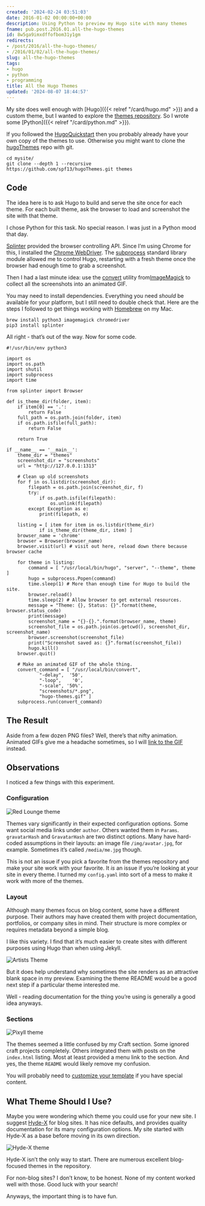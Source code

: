 ```yaml
---
created: '2024-02-24 03:51:03'
date: 2016-01-02 00:00:00+00:00
description: Using Python to preview my Hugo site with many themes
fname: pub.post.2016.01.all-the-hugo-themes
id: 8w5ga9imxdffofbom31y1gm
redirects:
- /post/2016/all-the-hugo-themes/
- /2016/01/02/all-the-hugo-themes/
slug: all-the-hugo-themes
tags:
- hugo
- python
- programming
title: All the Hugo Themes
updated: '2024-08-07 18:44:57'
---
```


My site does well enough with [Hugo]({{< relref "/card/hugo.md" >}}) and a custom theme, but I wanted to explore the [themes repository](https://themes.gohugo.io). So I wrote some [Python]({{< relref "/card/python.md" >}}).

If you followed the [HugoQuickstart](https://gohugo.io/overview/quickstart/) then you probably already have your own copy of the themes to use. Otherwise you might want to clone the [hugoThemes](https://github.com/spf13/hugoThemes/) repo with git.

```console
cd mysite/
git clone --depth 1 --recursive https://github.com/spf13/hugoThemes.git themes
```

## Code

The idea here is to ask Hugo to build and serve the site once for each theme. For each built theme, ask the browser to load and screenshot the site with that theme.

I chose Python for this task. No special reason. I was just in a Python mood that day.

[Splinter](https://splinter.readthedocs.org) provided the browser controlling API. Since I’m using Chrome for this, I installed the [Chrome WebDriver](https://splinter.readthedocs.org/en/latest/drivers/chrome.html). The [subprocess](https://docs.python.org/3.5/library/subprocess.html) standard library module allowed me to control Hugo, restarting with a fresh theme once the browser had enough time to grab a screenshot.

Then I had a last minute idea: use the [convert](https://imagemagick.org/script/convert.php) utility from[ImageMagick](https://imagemagick.org/script/index.php) to collect all the screenshots into an animated GIF.

You may need to install dependencies. Everything you need *should* be
available for your platform, but I still need to double check that. Here
are the steps I followed to get things working with
[Homebrew](https://brew.sh) on my Mac.

```console
brew install python3 imagemagick chromedriver
pip3 install splinter
```

All right - that’s out of the way. Now for some code.

```python{title="show-themes.py"}
#!/usr/bin/env python3

import os
import os.path
import shutil
import subprocess
import time

from splinter import Browser

def is_theme_dir(folder, item):
    if item[0] == '.':
        return False
    full_path = os.path.join(folder, item)
    if os.path.isfile(full_path):
        return False

    return True

if __name__ == '__main__':
    theme_dir = "themes"
    screenshot_dir = "screenshots"
    url = "http://127.0.0.1:1313"

    # Clean up old screenshots
    for f in os.listdir(screenshot_dir):
        filepath = os.path.join(screenshot_dir, f)
        try:
            if os.path.isfile(filepath):
                os.unlink(filepath)
        except Exception as e:
            print(filepath, e)

    listing = [ item for item in os.listdir(theme_dir)
            if is_theme_dir(theme_dir, item) ]
    browser_name = 'chrome'
    browser = Browser(browser_name)
    browser.visit(url) # visit out here, reload down there because browser cache

    for theme in listing:
        command = [ "/usr/local/bin/hugo", "server", "--theme", theme ]
        hugo = subprocess.Popen(command)
        time.sleep(1) # More than enough time for Hugo to build the site.
        browser.reload()
        time.sleep(2) # Allow browser to get external resources.
        message = "Theme: {}, Status: {}".format(theme, browser.status_code)
        print(message)
        screenshot_name = "{}-{}.".format(browser_name, theme)
        screenshot_file = os.path.join(os.getcwd(), screenshot_dir, screenshot_name)
        browser.screenshot(screenshot_file)
        print("Screenshot saved as: {}".format(screenshot_file))
        hugo.kill()
    browser.quit()

    # Make an animated GIF of the whole thing.
    convert_command = [ "/usr/local/bin/convert",
            "-delay",  '50',
            "-loop",    '0',
            "-scale", '50%',
            "screenshots/*.png",
            "hugo-themes.gif" ]
    subprocess.run(convert_command)
```

## The Result

Aside from a few dozen PNG files? Well, there’s that nifty animation. Animated GIFs give me a headache sometimes, so I will [link to the GIF](/attachments/img/2016/hugo-themes.gif) instead.

## Observations

I noticed a few things with this experiment.

### Configuration

![Red Lounge theme](assets/img/2016/chrome-redlounge-medium.png "Red Lounge Theme")

Themes vary significantly in their expected configuration options. Some want social media links under `author`. Others wanted them in `Params`. `gravatarHash` and `GravatarHash` are two distinct options. Many have hard-coded assumptions in their layouts: an image file `/img/avatar.jpg`, for example. Sometimes it’s called `/media/me.jpg` though.

This is not an issue if you pick a favorite from the themes repository and make your site work with your favorite. It *is* an issue if you’re looking at your site in every theme. I turned my `config.yaml` into sort of a mess to make it work with more of the themes.

### Layout

Although many themes focus on blog content, some have a different purpose. Their authors may have created them with project documentation, portfolios, or company sites in mind. Their structure is more complex or requires metadata beyond a simple blog.

I like this variety. I find that it’s much easier to create sites with different purposes using Hugo than when using Jekyll.

![Artists Theme](assets/img/2016/chrome-artists-medium.png "Artists theme")

But it does help understand why sometimes the site renders as an attractive blank space in my preview. Examining the theme README would be a good next step if a particular theme interested me.

Well - reading documentation for the thing you’re using is generally a good idea anyways.

### Sections

![Pixyll theme](assets/img/2016/chrome-pixyll-medium.png "Pixyll theme")

The themes seemed a little confused by my Craft section. Some ignored craft projects completely. Others integrated them with posts on the `index.html` listing. Most at least provided a menu link to the section. And yes, the theme `README` would likely remove my confusion.

You will probably need to [customize your template](http://gohugo.io/themes/customizing/) if you have special content.

## What Theme Should I Use?

Maybe you were wondering which theme you could use for your new site. I suggest [Hyde-X](http://themes.gohugo.io/hyde-x/) for blog sites. It has nice defaults, and provides quality documentation for its many configuration options. My site started with Hyde-X as a base before moving in its own direction.

![Hyde-X theme](assets/img/2016/chrome-hyde-x-medium.png "Hyde-X theme")

Hyde-X isn’t the only way to start. There are numerous excellent blog-focused themes in the repository.

For non-blog sites? I don’t know, to be honest. None of my content worked well with those. Good luck with your search\!

Anyways, the important thing is to have fun.